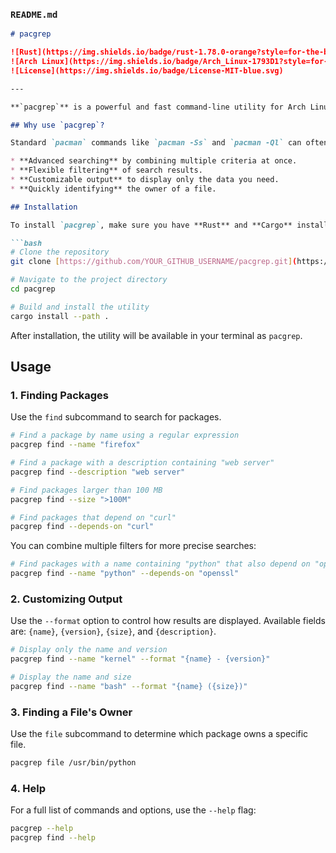 ### `README.md`

````markdown
# pacgrep

![Rust](https://img.shields.io/badge/rust-1.78.0-orange?style=for-the-badge&logo=rust)
![Arch Linux](https://img.shields.io/badge/Arch_Linux-1793D1?style=for-the-badge&logo=arch-linux&logoColor=white)
![License](https://img.shields.io/badge/License-MIT-blue.svg)

---

**`pacgrep`** is a powerful and fast command-line utility for Arch Linux, written in Rust. It extends and enhances the standard `pacman` capabilities for searching and filtering packages, making package management more intuitive and efficient.

## Why use `pacgrep`?

Standard `pacman` commands like `pacman -Ss` and `pacman -Ql` can often produce too much information. `pacgrep` solves this by providing a single, intuitive interface for:

* **Advanced searching** by combining multiple criteria at once.
* **Flexible filtering** of search results.
* **Customizable output** to display only the data you need.
* **Quickly identifying** the owner of a file.

## Installation

To install `pacgrep`, make sure you have **Rust** and **Cargo** installed. Then, clone the repository and build the project:

```bash
# Clone the repository
git clone [https://github.com/YOUR_GITHUB_USERNAME/pacgrep.git](https://github.com/YOUR_GITHUB_USERNAME/pacgrep.git)

# Navigate to the project directory
cd pacgrep

# Build and install the utility
cargo install --path .
````

After installation, the utility will be available in your terminal as `pacgrep`.

## Usage

### 1\. Finding Packages

Use the `find` subcommand to search for packages.

```bash
# Find a package by name using a regular expression
pacgrep find --name "firefox"

# Find a package with a description containing "web server"
pacgrep find --description "web server"

# Find packages larger than 100 MB
pacgrep find --size ">100M"

# Find packages that depend on "curl"
pacgrep find --depends-on "curl"
```

You can combine multiple filters for more precise searches:

```bash
# Find packages with a name containing "python" that also depend on "openssl"
pacgrep find --name "python" --depends-on "openssl"
```

### 2\. Customizing Output

Use the `--format` option to control how results are displayed. Available fields are: `{name}`, `{version}`, `{size}`, and `{description}`.

```bash
# Display only the name and version
pacgrep find --name "kernel" --format "{name} - {version}"

# Display the name and size
pacgrep find --name "bash" --format "{name} ({size})"
```

### 3\. Finding a File's Owner

Use the `file` subcommand to determine which package owns a specific file.

```bash
pacgrep file /usr/bin/python
```

### 4\. Help

For a full list of commands and options, use the `--help` flag:

```bash
pacgrep --help
pacgrep find --help
```
